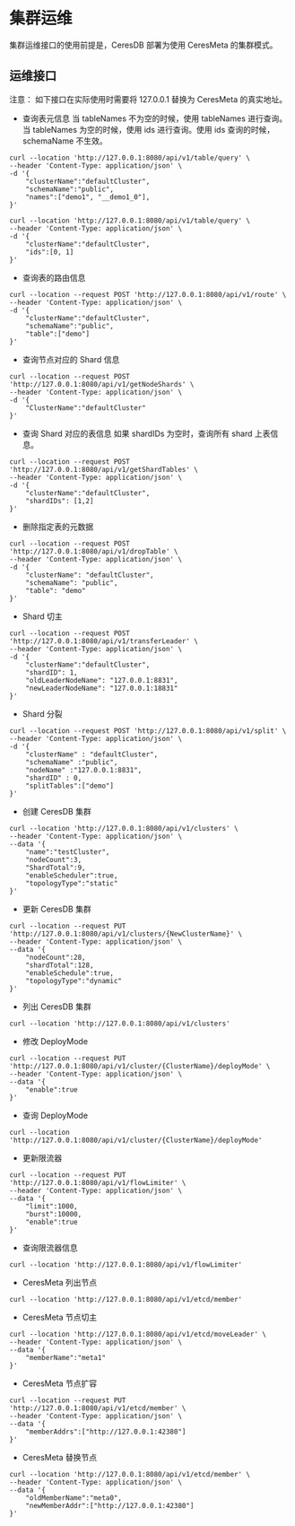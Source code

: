 # 集群运维

集群运维接口的使用前提是，CeresDB 部署为使用 CeresMeta 的集群模式。

## 运维接口

注意： 如下接口在实际使用时需要将 127.0.0.1 替换为 CeresMeta 的真实地址。

- 查询表元信息
  当 tableNames 不为空的时候，使用 tableNames 进行查询。
  当 tableNames 为空的时候，使用 ids 进行查询。使用 ids 查询的时候，schemaName 不生效。

```
curl --location 'http://127.0.0.1:8080/api/v1/table/query' \
--header 'Content-Type: application/json' \
-d '{
    "clusterName":"defaultCluster",
    "schemaName":"public",
    "names":["demo1", "__demo1_0"],
}'

curl --location 'http://127.0.0.1:8080/api/v1/table/query' \
--header 'Content-Type: application/json' \
-d '{
    "clusterName":"defaultCluster",
    "ids":[0, 1]
}'
```

- 查询表的路由信息

```
curl --location --request POST 'http://127.0.0.1:8080/api/v1/route' \
--header 'Content-Type: application/json' \
-d '{
    "clusterName":"defaultCluster",
    "schemaName":"public",
    "table":["demo"]
}'
```

- 查询节点对应的 Shard 信息

```
curl --location --request POST 'http://127.0.0.1:8080/api/v1/getNodeShards' \
--header 'Content-Type: application/json' \
-d '{
    "ClusterName":"defaultCluster"
}'
```

- 查询 Shard 对应的表信息
  如果 shardIDs 为空时，查询所有 shard 上表信息。

```
curl --location --request POST 'http://127.0.0.1:8080/api/v1/getShardTables' \
--header 'Content-Type: application/json' \
-d '{
    "clusterName":"defaultCluster",
    "shardIDs": [1,2]
}'
```

- 删除指定表的元数据

```
curl --location --request POST 'http://127.0.0.1:8080/api/v1/dropTable' \
--header 'Content-Type: application/json' \
-d '{
    "clusterName": "defaultCluster",
    "schemaName": "public",
    "table": "demo"
}'
```

- Shard 切主

```
curl --location --request POST 'http://127.0.0.1:8080/api/v1/transferLeader' \
--header 'Content-Type: application/json' \
-d '{
    "clusterName":"defaultCluster",
    "shardID": 1,
    "oldLeaderNodeName": "127.0.0.1:8831",
    "newLeaderNodeName": "127.0.0.1:18831"
}'
```

- Shard 分裂

```
curl --location --request POST 'http://127.0.0.1:8080/api/v1/split' \
--header 'Content-Type: application/json' \
-d '{
    "clusterName" : "defaultCluster",
    "schemaName" :"public",
    "nodeName" :"127.0.0.1:8831",
    "shardID" : 0,
    "splitTables":["demo"]
}'
```

- 创建 CeresDB 集群

```
curl --location 'http://127.0.0.1:8080/api/v1/clusters' \
--header 'Content-Type: application/json' \
--data '{
    "name":"testCluster",
    "nodeCount":3,
    "ShardTotal":9,
    "enableScheduler":true,
    "topologyType":"static"
}'
```

- 更新 CeresDB 集群

```
curl --location --request PUT 'http://127.0.0.1:8080/api/v1/clusters/{NewClusterName}' \
--header 'Content-Type: application/json' \
--data '{
    "nodeCount":28,
    "shardTotal":128,
    "enableSchedule":true,
    "topologyType":"dynamic"
}'
```

- 列出 CeresDB 集群

```
curl --location 'http://127.0.0.1:8080/api/v1/clusters'
```

- 修改 DeployMode

```
curl --location --request PUT 'http://127.0.0.1:8080/api/v1/cluster/{ClusterName}/deployMode' \
--header 'Content-Type: application/json' \
--data '{
    "enable":true
}'
```

- 查询 DeployMode

```
curl --location 'http://127.0.0.1:8080/api/v1/cluster/{ClusterName}/deployMode'
```

- 更新限流器

```
curl --location --request PUT 'http://127.0.0.1:8080/api/v1/flowLimiter' \
--header 'Content-Type: application/json' \
--data '{
    "limit":1000,
    "burst":10000,
    "enable":true
}'
```

- 查询限流器信息

```
curl --location 'http://127.0.0.1:8080/api/v1/flowLimiter'
```

- CeresMeta 列出节点

```
curl --location 'http://127.0.0.1:8080/api/v1/etcd/member'
```

- CeresMeta 节点切主

```
curl --location 'http://127.0.0.1:8080/api/v1/etcd/moveLeader' \
--header 'Content-Type: application/json' \
--data '{
    "memberName":"meta1"
}'
```

- CeresMeta 节点扩容

```
curl --location --request PUT 'http://127.0.0.1:8080/api/v1/etcd/member' \
--header 'Content-Type: application/json' \
--data '{
    "memberAddrs":["http://127.0.0.1:42380"]
}'
```

- CeresMeta 替换节点

```
curl --location 'http://127.0.0.1:8080/api/v1/etcd/member' \
--header 'Content-Type: application/json' \
--data '{
    "oldMemberName":"meta0",
    "newMemberAddr":["http://127.0.0.1:42380"]
}'
```
